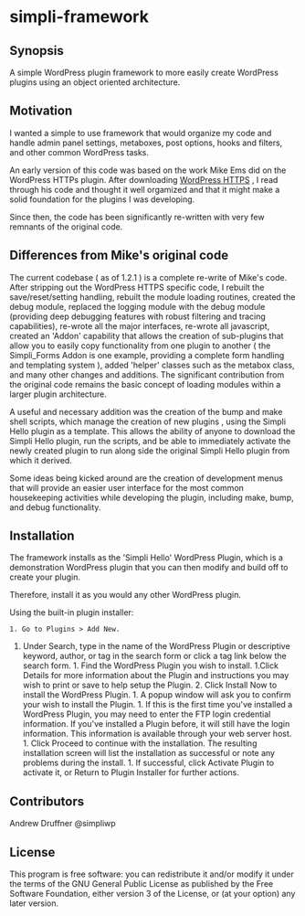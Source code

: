 simpli-framework
================

## Synopsis
A simple WordPress plugin framework to more easily create WordPress plugins using an object oriented architecture.


## Motivation

I wanted a simple to use framework that would organize my code and handle admin panel settings, metaboxes,  post options, hooks and filters, and other common WordPress tasks.

An early version of this code was based on the work Mike Ems did on the WordPress HTTPs plugin. After downloading [WordPress HTTPS](http://wordpress.org/plugins/wordpress-https/) , I read through his code and thought it well orgamized and that it might make a solid foundation for the plugins I was developing.

Since then, the code has been significantly re-written with very few remnants of the original code.

## Differences from Mike's original code

The current codebase ( as of 1.2.1 ) is a complete re-write of Mike's code. After stripping out the WordPress HTTPS specific code, I rebuilt the  save/reset/setting handling, rebuilt the module loading routines, created the debug module, replaced the logging module with the debug module (providing deep debugging features with robust filtering and tracing capabilities), re-wrote all the major interfaces, re-wrote all javascript, created an 'Addon' capability that allows the creation of sub-plugins that allow you to easily copy functionality from one plugin to another (  the Simpli_Forms Addon is one example, providing a complete form handling and templating system ), added 'helper' classes such as the metabox class, and many other changes and additions. The significant contribution from the original code remains the basic concept of loading modules within a larger plugin architecture.

A useful and necessary addition was the creation of the bump and make shell scripts, which manage the creation of new plugins , using the Simpli Hello plugin as a template. This allows the ability of anyone to download the Simpli Hello plugin, run the scripts, and be able to immediately activate the newly created plugin to run along side the original Simpli Hello plugin from which it derived.

Some ideas being kicked around are the creation of development menus that will provide an easier user interface for the most common housekeeping activities while developing the plugin, including make, bump, and debug functionality.


## Installation

The framework installs as the 'Simpli Hello' WordPress Plugin, which is a demonstration WordPress plugin that you
can then modify and build off to create your plugin.

Therefore, install it as you would any other WordPress plugin.

Using the built-in plugin installer:

    1. Go to Plugins > Add New.
   1.  Under Search, type in the name of the WordPress Plugin or descriptive keyword, author, or tag in the search form or click a tag link below the search form.
    1. Find the WordPress Plugin you wish to install.
        1.Click Details for more information about the Plugin and instructions you may wish to print or save to help setup the Plugin.
        2. Click Install Now to install the WordPress Plugin.
    1. A popup window will ask you to confirm your wish to install the Plugin.
    1. If this is the first time you've installed a WordPress Plugin, you may need to enter the FTP login credential information. If you've installed a Plugin before, it will still have the login information. This information is available through your web server host.
    1. Click Proceed to continue with the installation. The resulting installation screen will list the installation as successful or note any problems during the install.
    1. If successful, click Activate Plugin to activate it, or Return to Plugin Installer for further actions.



## Contributors

Andrew Druffner @simpliwp

## License

  This program is free software: you can redistribute it and/or modify
  it under the terms of the GNU General Public License as published by
  the Free Software Foundation, either version 3 of the License, or
  (at your option) any later version.
